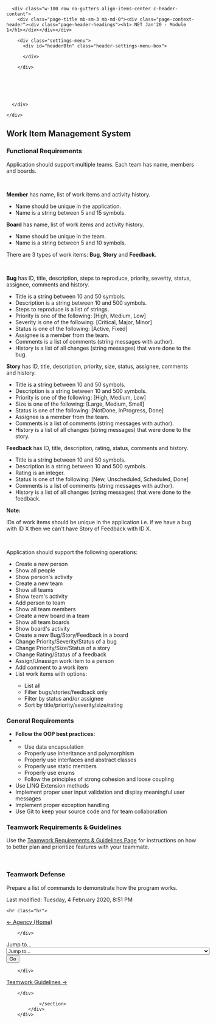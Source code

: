       <div class="w-100 row no-gutters align-items-center c-header-content">
        <div class="page-title mb-sm-3 mb-md-0"><div class="page-context-header"><div class="page-header-headings"><h1>.NET Jan'20 - Module 1</h1></div></div></div>

        <div class="settings-menu">
          <div id="headerBtn" class="header-settings-menu-box">
              
          </div>
          
        </div>



        


      </div>

    </div>

<div id="page-content" class="row no-gutters page-main-content">
            <div id="region-main-box">
                <section id="region-main">
                  <span class="notifications" id="user-notifications"></span>
                  <div role="main" id="yui_3_17_2_1_1582818651653_32"><span id="maincontent"></span><h2 id="yui_3_17_2_1_1582818651653_33">Work Item Management System</h2><div class="box py-3 generalbox center clearfix card-content" id="yui_3_17_2_1_1582818651653_31"><div class="no-overflow" id="yui_3_17_2_1_1582818651653_30"><h3>Functional Requirements</h3>

<p>
    Application should support multiple teams. Each team has name, members and boards.
</p>
<br>
<p>
    <b>Member</b> has name, list of work items and activity history.
    </p><ul>
        <li>Name should be unique in the application.</li>
        <li>Name is a string between 5 and 15 symbols.</li>
    </ul>
<p></p>

<p>
    <b>Board</b> has name, list of work items and activity history.
    </p><ul>
        <li>Name should be unique in the team.</li>
        <li>Name is a string between 5 and 10 symbols.</li>
    </ul>
<p></p>

<p>
    There are 3 types of work items: <b>Bug</b>, <b>Story</b> and <b>Feedback</b>.
</p>
<br>
<p>
    <b>Bug</b> has ID, title, description, steps to reproduce, priority, severity, status, assignee, comments and
    history.
    </p><ul>
        <li>Title is a string between 10 and 50 symbols.</li>
        <li>Description is a string between 10 and 500 symbols.</li>
        <li>Steps to reproduce is a list of strings.</li>
        <li>Priority is one of the following: [High, Medium, Low]</li>
        <li>Severity is one of the following: [Critical, Major, Minor]</li>
        <li>Status is one of the following: [Active, Fixed]</li>
        <li>Assignee is a member from the team.</li>
        <li>Comments is a list of comments (string messages with author).</li>
        <li>History is a list of all changes (string messages) that were done to the bug.</li>
    </ul>
<p></p>

<p>
    <b>Story</b> has ID, title, description, priority, size, status, assignee, comments and history.
    </p><ul>
        <li>Title is a string between 10 and 50 symbols.</li>
        <li>Description is a string between 10 and 500 symbols.</li>
        <li>Priority is one of the following: [High, Medium, Low]</li>
        <li>Size is one of the following: [Large, Medium, Small]</li>
        <li>Status is one of the following: [NotDone, InProgress, Done]</li>
        <li>Assignee is a member from the team.</li>
        <li>Comments is a list of comments (string messages with author).</li>
        <li>History is a list of all changes (string messages) that were done to the story.</li>
    </ul>
<p></p>

<p>
    <b>Feedback</b> has ID, title, description, rating, status, comments and history.
    </p><ul>
        <li>Title is a string between 10 and 50 symbols.</li>
        <li>Description is a string between 10 and 500 symbols.</li>
        <li>Rating is an integer.</li>
        <li>Status is one of the following: [New, Unscheduled, Scheduled, Done]</li>
        <li>Comments is a list of comments (string messages with author).</li>
        <li>History is a list of all changes (string messages) that were done to the feedback.</li>
    </ul>
<p></p>

<p>
    <b>Note:</b>
    </p><p>IDs of work items should be unique in the application i.e. if we have a bug with ID X then we can't have
        Story of Feedback with ID X.
    </p>
<p></p>
<br>
<p>
    Application should support the following operations:
    </p><ul>
        <li>Create a new person</li>
        <li>Show all people</li>
        <li>Show person's activity</li>
        <li>Create a new team</li>
        <li>Show all teams</li>
        <li>Show team's activity</li>
        <li>Add person to team</li>
        <li>Show all team members</li>
        <li>Create a new board in a team</li>
        <li>Show all team boards</li>
        <li>Show board's activity</li>
        <li>Create a new Bug/Story/Feedback in a board</li>
        <li>Change Priority/Severity/Status of a bug</li>
        <li>Change Priority/Size/Status of a story</li>
        <li>Change Rating/Status of a feedback</li>
        <li>Assign/Unassign work item to a person</li>
        <li>Add comment to a work item</li>
        <li>List work items with options:</li>
        <ul>
            <li>List all</li>
            <li>Filter bugs/stories/feedback only</li>
            <li>Filter by status and/or assignee</li>
            <li>Sort by title/priority/severity/size/rating</li>
        </ul>
    </ul>
<p></p>

<h3>General Requirements</h3>
<p>
    </p><ul>
        <li><b>Follow the OOP best practices:</b></li>
        <li>
            <ul>
                <li>Use data encapsulation</li>
                <li>Properly use inheritance and polymorphism</li>
                <li>Properly use interfaces and abstract classes</li>
                <li>Properly use static members</li>
                <li>Properly use enums</li>
                <li>Follow the principles of strong cohesion and loose coupling</li>
            </ul>
        </li>
        <li>Use LINQ Extension methods</li>
        <li>Implement proper user input validation and display meaningful user messages</li>
        <li>Implement proper exception handling</li>
        <li>Use Git to keep your source code and for team collaboration </li>
    </ul>
<p></p>

<h3>Teamwork Requirements &amp; Guidelines</h3>
<p>Use the <a href="https://learn.telerikacademy.com/mod/page/view.php?id=4422">Teamwork Requirements &amp; Guidelines Page</a> for instructions on how to better plan and prioritize features with your teammate.</p>
<br>

<h3>Teamwork Defense</h3>
<p>Prepare a list of commands to demonstrate how the program works.</p></div></div><div class="modified">Last modified: Tuesday, 4 February 2020, 8:51 PM</div></div>
                  <div class="course-footer-nav">

    <hr class="hr">

<div class="row">
    <div class="col-sm-12 col-md">        <div class="pull-left">
                <a href="https://learn.telerikacademy.com/mod/workshop/view.php?id=4413&amp;forceview=1" id="prev-activity-link" class="btn btn-link btn btn-secondary" title="Agency (Home)">← Agency (Home)</a>

        </div>
</div>
    <div class="col-sm-12 col-md-2">        <div class="mdl-align">
            <div class="urlselect">
    <form method="post" action="https://learn.telerikacademy.com/course/jumpto.php" class="form-inline" id="url_select_f5e57e2f26b59612">
        <input type="hidden" name="sesskey" value="2yoRjOh0RL">
            <label for="jump-to-activity" class="sr-only">
                Jump to...
            </label>
        <select id="jump-to-activity" class="custom-select urlselect" name="jump">
                    <option value="" selected="">Jump to...</option>
                    <option value="/mod/page/view.php?id=3941&amp;forceview=1">Intro to the Alpha Program</option>
                    <option value="/mod/page/view.php?id=3869&amp;forceview=1">Version Control</option>
                    <option value="/mod/page/view.php?id=3870&amp;forceview=1">Git</option>
                    <option value="/mod/page/view.php?id=3871&amp;forceview=1">Version Control Systems</option>
                    <option value="/mod/page/view.php?id=3872&amp;forceview=1">Git Demo 1</option>
                    <option value="/mod/page/view.php?id=3873&amp;forceview=1">Git Demo 2</option>
                    <option value="/mod/page/view.php?id=3874&amp;forceview=1">Git Demo 3</option>
                    <option value="/mod/page/view.php?id=4056&amp;forceview=1">Git Extensions</option>
                    <option value="/mod/resource/view.php?id=3876&amp;forceview=1">Git In-class Activity</option>
                    <option value="/mod/page/view.php?id=4057&amp;forceview=1">Multidimensional Arrays</option>
                    <option value="/mod/page/view.php?id=4058&amp;forceview=1">Multidimensional Arrays</option>
                    <option value="/mod/page/view.php?id=3888&amp;forceview=1">Getting Started</option>
                    <option value="/mod/page/view.php?id=4074&amp;forceview=1">Strings</option>
                    <option value="/mod/page/view.php?id=3894&amp;forceview=1">Strings</option>
                    <option value="/mod/page/view.php?id=4257&amp;forceview=1">Working with methods</option>
                    <option value="/mod/page/view.php?id=4256&amp;forceview=1">Working with methods</option>
                    <option value="/mod/page/view.php?id=4164&amp;forceview=1">Defining Classes</option>
                    <option value="/mod/page/view.php?id=4165&amp;forceview=1">Defining Classes</option>
                    <option value="/mod/page/view.php?id=4166&amp;forceview=1">Cosmetics 1</option>
                    <option value="/mod/resource/view.php?id=4167&amp;forceview=1">Cosmetics 1</option>
                    <option value="/mod/workshop/view.php?id=4222&amp;forceview=1">Cosmetics 1</option>
                    <option value="/mod/page/view.php?id=4255&amp;forceview=1">Cosmetics 1 (Walk-through)</option>
                    <option value="/mod/page/view.php?id=4225&amp;forceview=1">Active Learning - Presentation</option>
                    <option value="/mod/page/view.php?id=4224&amp;forceview=1">Learning How To Learn_Free Course</option>
                    <option value="/mod/page/view.php?id=4226&amp;forceview=1">Inside the mind of a master procrastinator | Tim Urban</option>
                    <option value="/mod/page/view.php?id=4227&amp;forceview=1">Music and Memory - article</option>
                    <option value="/mod/page/view.php?id=4228&amp;forceview=1">The Speed Camera Lottery - The Fun Theory</option>
                    <option value="/mod/page/view.php?id=4229&amp;forceview=1">The Happiness Advantage: Linking Positive Brains to Performance | TEDxBloomington</option>
                    <option value="/mod/page/view.php?id=4230&amp;forceview=1"> Matt Cutts: Try something new for 30 days | TED</option>
                    <option value="/mod/page/view.php?id=4231&amp;forceview=1">Flash Cards for Programmers</option>
                    <option value="/mod/page/view.php?id=4304&amp;forceview=1">Classes - Part 2</option>
                    <option value="/mod/page/view.php?id=4303&amp;forceview=1">Classes - Part 2</option>
                    <option value="/mod/page/view.php?id=4305&amp;forceview=1">Exceptions</option>
                    <option value="/mod/page/view.php?id=4306&amp;forceview=1">Exceptions</option>
                    <option value="/mod/page/view.php?id=4295&amp;forceview=1">Description (Creatures)</option>
                    <option value="/mod/resource/view.php?id=4296&amp;forceview=1">Creatures</option>
                    <option value="/mod/workshop/view.php?id=4298&amp;forceview=1">Creatures</option>
                    <option value="/mod/page/view.php?id=4301&amp;forceview=1">Generic Collections</option>
                    <option value="/mod/page/view.php?id=4302&amp;forceview=1">Generic Collections</option>
                    <option value="/mod/page/view.php?id=4323&amp;forceview=1">Personal Effectiveness  - Presentation</option>
                    <option value="/mod/page/view.php?id=4333&amp;forceview=1">Productivity Hacks - Buddy Group Presentation</option>
                    <option value="/mod/page/view.php?id=4334&amp;forceview=1">How to Make Stress Your Friend | Kelly McGonigal</option>
                    <option value="/mod/page/view.php?id=4331&amp;forceview=1">Resources</option>
                    <option value="/mod/page/view.php?id=4344&amp;forceview=1">Generic List</option>
                    <option value="/mod/resource/view.php?id=4343&amp;forceview=1">Generic List</option>
                    <option value="/mod/workshop/view.php?id=4345&amp;forceview=1">Generic List (In Class)</option>
                    <option value="/mod/workshop/view.php?id=4346&amp;forceview=1">Generic List (Home)</option>
                    <option value="/mod/page/view.php?id=4368&amp;forceview=1">Encapsulation</option>
                    <option value="/mod/page/view.php?id=4369&amp;forceview=1">Inheritance</option>
                    <option value="/mod/page/view.php?id=4365&amp;forceview=1">Abstraction</option>
                    <option value="/mod/page/view.php?id=4366&amp;forceview=1">Polymorphism</option>
                    <option value="/mod/page/view.php?id=4367&amp;forceview=1">Abstraction &amp; Polymorphism</option>
                    <option value="/mod/page/view.php?id=4370&amp;forceview=1">Polymorphism Exercise</option>
                    <option value="/mod/page/view.php?id=4358&amp;forceview=1">Cosmetics 2</option>
                    <option value="/mod/resource/view.php?id=4359&amp;forceview=1">Cosmetics 2</option>
                    <option value="/mod/workshop/view.php?id=4377&amp;forceview=1">Cosmetics 2 (In Class)</option>
                    <option value="/mod/workshop/view.php?id=4378&amp;forceview=1">Cosmetics 2 (Home)</option>
                    <option value="/mod/resource/view.php?id=4360&amp;forceview=1">Project Solution (Cosmetics - Part 2)</option>
                    <option value="/mod/feedback/view.php?id=4363&amp;forceview=1">Survey</option>
                    <option value="/mod/page/view.php?id=4389&amp;forceview=1">Agile Thinking - Presentation</option>
                    <option value="/mod/quiz/view.php?id=4385&amp;forceview=1">OOP Knowlege Check</option>
                    <option value="/mod/url/view.php?id=4384&amp;forceview=1">Technical Questions</option>
                    <option value="/mod/page/view.php?id=4391&amp;forceview=1">Olympics</option>
                    <option value="/mod/url/view.php?id=4408&amp;forceview=1">Olympics - Skeleton</option>
                    <option value="/mod/url/view.php?id=4410&amp;forceview=1">Olympics - Solution</option>
                    <option value="/mod/page/view.php?id=4411&amp;forceview=1">Olympics - Tutorial</option>
                    <option value="/mod/workshop/view.php?id=4393&amp;forceview=1">Olympics (In Class)</option>
                    <option value="/mod/workshop/view.php?id=4394&amp;forceview=1">Olympics (Home)</option>
                    <option value="/mod/page/view.php?id=4415&amp;forceview=1">Agency</option>
                    <option value="/mod/url/view.php?id=4420&amp;forceview=1">Agency - Skeleton</option>
                    <option value="/mod/url/view.php?id=4419&amp;forceview=1">Agency - Solution</option>
                    <option value="/mod/workshop/view.php?id=4412&amp;forceview=1">Agency (In Class)</option>
                    <option value="/mod/workshop/view.php?id=4413&amp;forceview=1">Agency (Home)</option>
                    <option value="/mod/page/view.php?id=4422&amp;forceview=1">Teamwork Guidelines</option>
                    <option value="/mod/resource/view.php?id=4421&amp;forceview=1">Work Item Management System Class Diagram</option>
                    <option value="/mod/page/view.php?id=4539&amp;forceview=1">Extension Methods, Delegates &amp; Deep Dive</option>
                    <option value="/mod/page/view.php?id=4540&amp;forceview=1">Extension Methods &amp; Delegates</option>
                    <option value="/mod/page/view.php?id=4541&amp;forceview=1">Deep Dive</option>
                    <option value="/mod/page/view.php?id=4538&amp;forceview=1">Lambda &amp; LINQ</option>
                    <option value="/mod/page/view.php?id=4542&amp;forceview=1">Lambda &amp; LINQ</option>
                    <option value="/mod/url/view.php?id=4544&amp;forceview=1">Description and Project Template</option>
        </select>
            <noscript>
                <input type="submit" class="btn btn-secondary" value="Go">
            </noscript>
    </form>
</div>

        </div>
</div>
    <div class="col-sm-12 col-md">        <div class="pull-right">
                <a href="https://learn.telerikacademy.com/mod/page/view.php?id=4422&amp;forceview=1" id="next-activity-link" class="btn btn-link btn btn-secondary" title="Teamwork Guidelines">Teamwork Guidelines →</a>

        </div>
</div>
</div>
</div>
                  
                </section>
            </div>
        </div>